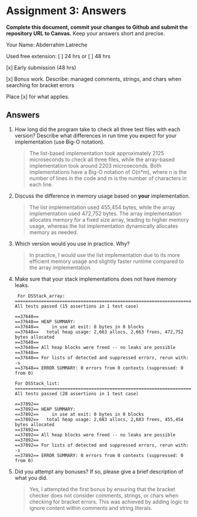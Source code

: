 # Assignment 3: Answers

**Complete this document, commit your changes to Github and submit the repository URL to Canvas.** Keep your answers short and precise.

Your Name: Abderrahim Latreche

Used free extension: [ ] 24 hrs or [ ] 48 hrs

[x] Early submission (48 hrs)

[x] Bonus work. Describe: managed comments, strings, and chars when searching for bracket errors

Place [x] for what applies.


## Answers
1. How long did the program take to check all three test files with each version?  Describe what differences in run time you expect for your implementation (use Big-O notation).

   > The list-based implementation took approximately 2125 microseconds to check all three files, while the array-based implementation took around 2203 microseconds. Both implementations have a Big-O notation of O(n*m), where n is the number of lines in the code and m is the number of characters in each line.

2. Discuss the difference in memory usage based on **your** implementation.

   > The list implementation used 455,454 bytes, while the array implementation used 472,752 bytes. The array implementation allocates memory for a fixed size array, leading to higher memory usage, whereas the list implementation dynamically allocates memory as needed.

3. Which version would you use in practice. Why?

   > In practice, I would use the list implementation due to its more efficient memory usage and slightly faster runtime compared to the array implementation.

4. Make sure that your stack implementations does not have memory leaks.

   ```
    For DSStack_array:
   ===============================================================================
   All tests passed (15 assertions in 1 test case)

   ==37648== 
   ==37648== HEAP SUMMARY:
   ==37648==     in use at exit: 0 bytes in 0 blocks
   ==37648==   total heap usage: 2,663 allocs, 2,663 frees, 472,752 bytes allocated
   ==37648== 
   ==37648== All heap blocks were freed -- no leaks are possible
   ==37648== 
   ==37648== For lists of detected and suppressed errors, rerun with: -s
   ==37648== ERROR SUMMARY: 0 errors from 0 contexts (suppressed: 0 from 0)
   ```


   ```
   For DSStack_list:
   ===============================================================================
   All tests passed (20 assertions in 1 test case)

   ==37892== 
   ==37892== HEAP SUMMARY:
   ==37892==     in use at exit: 0 bytes in 0 blocks
   ==37892==   total heap usage: 2,683 allocs, 2,683 frees, 455,454 bytes allocated
   ==37892== 
   ==37892== All heap blocks were freed -- no leaks are possible
   ==37892== 
   ==37892== For lists of detected and suppressed errors, rerun with: -s
   ==37892== ERROR SUMMARY: 0 errors from 0 contexts (suppressed: 0 from 0)
   ``` 

5. Did you attempt any bonuses? If so, please give a brief description of what you did.

   > Yes, I attempted the first bonus by ensuring that the bracket checker does not consider comments, strings, or chars when checking for bracket errors. This was achieved by adding logic to ignore content within comments and string literals.
